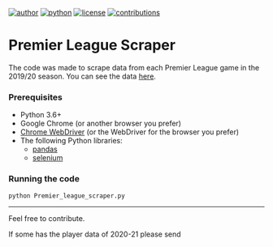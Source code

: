 [![author](https://badgen.net/badge/Author/vishwaphansal7/blue)](https://www.linkedin.com/in/vishwaphansal/) [![python](https://badgen.net/badge/Python/3.6+/yellow)](https://www.python.org) [![license](https://img.shields.io/badge/License-MIT-red)](https://github.com/vishwaphansal7/data_science/blob/master/LICENSE) [![contributions](https://badgen.net/badge/Contributions/Welcome/green)](https://github.com/vishwaphansal7/data_science/issues) 

# Premier League Scraper


The code was made to scrape data from each Premier League game in the 2019/20 season. You can see the data [here](https://github.com/otavio-s-s/data_science/blob/master/Premier%20League%20Scraping/Premier_league_19_20.csv).

### Prerequisites

* Python 3.6+
* Google Chrome (or another browser you prefer)
* [Chrome WebDriver](https://chromedriver.chromium.org/) (or the WebDriver for the browser you prefer)
* The following Python libraries:
  * [pandas](https://pandas.pydata.org/pandas-docs/stable/getting_started/install.html)
  * [selenium](https://selenium-python.readthedocs.io/installation.html)
  
 ### Running the code
 `python Premier_league_scraper.py`
  
 *** 
Feel free to contribute.

If some has the player data of 2020-21 please send
